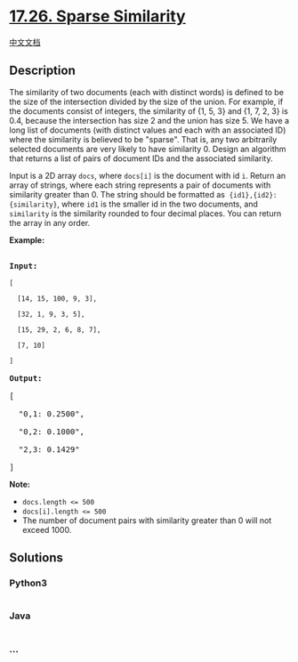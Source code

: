 # [17.26. Sparse Similarity](https://leetcode-cn.com/problems/sparse-similarity-lcci)

[中文文档](/lcci/17.26.Sparse%20Similarity/README.md)

## Description

<p>The similarity of two documents (each with distinct words) is defined to be the size of the intersection divided by the size of the union. For example, if the documents consist of integers, the similarity of {1, 5, 3} and {1, 7, 2, 3} is 0.4, because the intersection has size 2 and the union has size 5.&nbsp;We have a long list of documents (with distinct values and each with an associated ID) where the similarity is believed to be &quot;sparse&quot;. That is, any two arbitrarily selected documents are very likely to have similarity 0. Design an algorithm that returns a list of pairs of document IDs and the associated similarity.</p>

<p>Input is a 2D array&nbsp;<code>docs</code>, where&nbsp;<code>docs[i]</code>&nbsp;is the document with id&nbsp;<code>i</code>. Return an array of strings, where each string represents a pair of documents with similarity greater than 0. The string should be formatted as&nbsp; <code>{id1},{id2}: {similarity}</code>, where <code>id1</code>&nbsp;is the smaller id in the two documents, and <code>similarity</code> is the similarity rounded to four decimal places. You can return the array in any order.</p>

<p><strong>Example:</strong></p>

<pre>

<strong>Input:</strong> 

<code>[

&nbsp; [14, 15, 100, 9, 3],

&nbsp; [32, 1, 9, 3, 5],

&nbsp; [15, 29, 2, 6, 8, 7],

&nbsp; [7, 10]

]</code>

<strong>Output:</strong>

[

&nbsp; &quot;0,1: 0.2500&quot;,

&nbsp; &quot;0,2: 0.1000&quot;,

&nbsp; &quot;2,3: 0.1429&quot;

]</pre>

<p><strong>Note: </strong></p>

<ul>
	<li><code>docs.length &lt;= 500</code></li>
	<li><code>docs[i].length &lt;= 500</code></li>
	<li>The number of document pairs with similarity greater than 0 will not exceed 1000.</li>
</ul>

## Solutions

<!-- tabs:start -->

### **Python3**

```python

```

### **Java**

```java

```

### **...**

```

```

<!-- tabs:end -->

